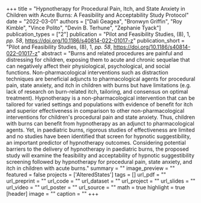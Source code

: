 +++
title = "Hypnotherapy for Procedural Pain, Itch, and State Anxiety in Children with Acute Burns: A Feasibility and Acceptability Study Protocol"
date = "2022-03-01"
authors = ["Dali Geagea", "Bronwyn Griffin", "Roy Kimble", "Vince Polito", "Devin B. Terhune", "Zephanie Tyack"]
publication_types = ["2"]
publication = "Pilot and Feasibility Studies, (8), 1, _pp. 58_, https://doi.org/10.1186/s40814-022-01017-z"
publication_short = "Pilot and Feasibility Studies, (8), 1, _pp. 58_, https://doi.org/10.1186/s40814-022-01017-z"
abstract = "Burns and related procedures are painful and distressing for children, exposing them to acute and chronic sequelae that can negatively affect their physiological, psychological, and social functions. Non-pharmacological interventions such as distraction techniques are beneficial adjuncts to pharmacological agents for procedural pain, state anxiety, and itch in children with burns but have limitations (e.g. lack of research on burn-related itch, tailoring, and consensus on optimal treatment). Hypnotherapy is a non-pharmacological intervention that can be tailored for varied settings and populations with evidence of benefit for itch and superior effectiveness in comparison to other non-pharmacological interventions for children's procedural pain and state anxiety. Thus, children with burns can benefit from hypnotherapy as an adjunct to pharmacological agents. Yet, in paediatric burns, rigorous studies of effectiveness are limited and no studies have been identified that screen for hypnotic suggestibility, an important predictor of hypnotherapy outcomes. Considering potential barriers to the delivery of hypnotherapy in paediatric burns, the proposed study will examine the feasibility and acceptability of hypnotic suggestibility screening followed by hypnotherapy for procedural pain, state anxiety, and itch in children with acute burns."
summary = ""
image_preview = ""
featured = false
projects = ['AlteredStates']
tags = []
url_pdf = ""
url_preprint = ""
url_code = ""
url_dataset = ""
url_project = ""
url_slides = ""
url_video = ""
url_poster = ""
url_source = ""
math = true
highlight = true
[header]
image = ""
caption = ""
+++
